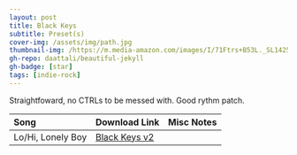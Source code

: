 ```yaml
---
layout: post
title: Black Keys
subtitle: Preset(s)
cover-img: /assets/img/path.jpg
thumbnail-img: /https://m.media-amazon.com/images/I/71Ftrs+B53L._SL1425_.jpg
gh-repo: daattali/beautiful-jekyll
gh-badge: [star]
tags: [indie-rock]
---
```


Straightfoward, no CTRLs to be messed with. Good rythm patch.

| Song | Download Link | Misc Notes |
| :------ |:--- |:--- |
| Lo/Hi, Lonely Boy | <a href="https://github.com/JonathanHagen/jonathanhagen.github.io/blob/56853799295c956dfacc4ab9aad64286719f6806/presets/Black%20Keys%20v2.prst?raw=true" target="_blank" class="button">Black Keys v2</a> |  |
